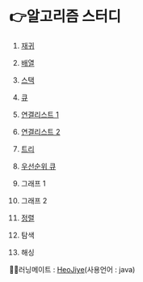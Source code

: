 # 👉알고리즘 스터디

1. [재귀](./recursion_c_file/재귀파일목록.md)

2. [배열](./array_c_file/배열목록.md)

3. [스택](./stack_file/스택목록.md)

4. [큐](./queue_file/큐.md)

5. [연결리스트 1](./linkedlist_file/연결리스트1.md)

6. [연결리스트 2](./linkedlist_file/연결리스트2.md)

7. [트리](./tree_file/트리.md)

8. [우선순위 큐](./priority_queue_file/priority_queue.md)

9. 그래프 1

10. 그래프 2

11. [정렬](./sorting_file/정렬.md)

12. 탐색

13. 해싱


🙍‍♀️러닝메이트 : [HeoJiye](https://github.com/HeoJiye/Java_study)(사용언어 : java)
